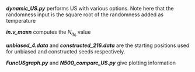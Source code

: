 ***dynamic_US.py*** performs US with various options. Note here that the randomness input is the square root of the randomness added as temperature

***in.v_maxn*** computes the $N_{q_6}$ value

***unbiased_4.data*** and ***constructed_216.data*** are the starting positions used for unbiased and constructed seeds respectively.



***FuncUSgraph.py*** and ***N500_compare_US.py*** give plotting information